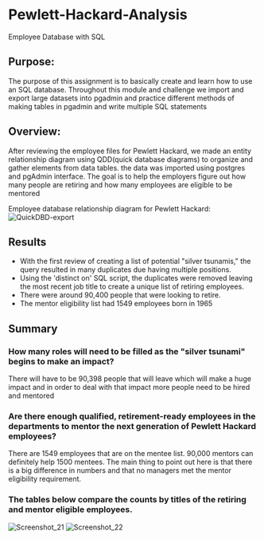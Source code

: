 # Pewlett-Hackard-Analysis
Employee Database with SQL

## Purpose: 
The purpose of this assignment is to basically create and learn how to use an SQL database. Throughout this module and challenge we import and export large datasets into pgadmin and practice different methods of making tables in pgadmin and write multiple SQL statements

## Overview: 


After reviewing the employee files for Pewlett Hackard, we made an entity relationship diagram using QDD(quick database diagrams) to organize and gather elements from data tables. the data was imported using postgres and pgAdmin interface. The goal is to help the employers figure out how many people are retiring and how many employees are eligible to be mentored

 Employee database relationship diagram for Pewlett Hackard:
![QuickDBD-export](https://user-images.githubusercontent.com/96362530/154857092-f225f51f-706d-4def-8619-69b66d5f3a02.png)

## Results

  * With the first review of creating a list of potential "silver tsunamis," the query resulted in many duplicates due having multiple positions. 
  * Using the 'distinct on' SQL script, the duplicates were removed leaving the most recent job title to create a unique list of retiring employees. 
  * There were around 90,400 people that were looking to retire.
  * The mentor eligibility list had 1549 employees born in 1965

## Summary
### How many roles will need to be filled as the "silver tsunami" begins to make an impact?
There will have to be 90,398 people that will leave which will make a huge impact and in order to deal with that impact more people need to be hired and mentored

### Are there enough qualified, retirement-ready employees in the departments to mentor the next generation of Pewlett Hackard employees?

There are 1549 employees that are on the mentee list. 90,000 mentors can definitely help 1500 mentees. The main thing to point out here is that there is a big difference in numbers and that no managers met the mentor eligibility requirement.

### The tables below compare the counts by titles of the retiring and mentor eligible employees. 

![Screenshot_21](https://user-images.githubusercontent.com/96362530/154857605-8c3efd84-41a0-4d47-a385-ba7a4a549f64.png) ![Screenshot_22](https://user-images.githubusercontent.com/96362530/154857631-82146762-4859-46aa-85e7-a902ee29392e.png)





